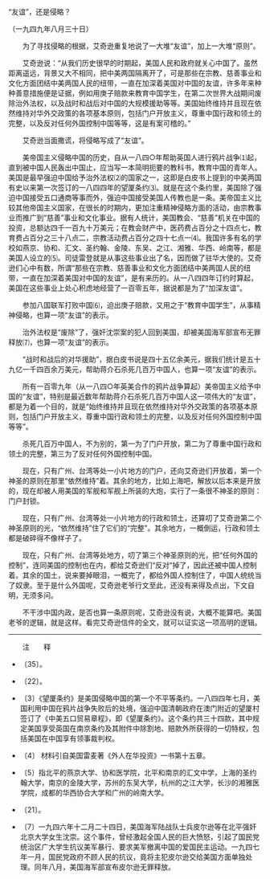 “友谊”，还是侵略？

（一九四九年八月三十日）



　　为了寻找侵略的根据，艾奇逊重复地说了一大堆“友谊”，加上一大堆“原则”。 

　　艾奇逊说：“从我们历史很早的时期起，美国人民和政府就关心中国了。虽然距离遥远，背景又大不相同，把中美两国隔离开了，可是那些在宗教、慈善事业和文化方面团结中美两国人民的纽带，一直在加深着美国对中国的友谊，许多年来种种善意措施便是证据，例如用庚子赔款来教育中国学生，在第二次世界大战期间废除治外法权，以及战时和战后对中国的大规模援助等等。美国始终维持并且现在依然维持对华外交政策的各项基本原则，包括门户开放主义，尊重中国行政和领土的完整，以及反对任何外国控制中国等等，这是有案可稽的。” 

　　艾奇逊当面撒谎，将侵略写成了“友谊”。 

　　美帝国主义侵略中国的历史，自从一八四○年帮助英国人进行鸦片战争⑴起，直到被中国人民轰出中国止，应当写一本简明扼要的教科书，教育中国的青年人。美国是最早强迫中国给予治外法权⑵的国家之一，这即是白皮书上提到的中美两国有史以来第一次签订的一八四四年的望厦条约⑶。就是在这个条约里，美国除了强迫中国接受五口通商等事而外，强迫中国接受美国人传教也是一条。美帝国主义比较其他帝国主义国家，在很长的时期内，更加注重精神侵略方面的活动，由宗教事业而推广到“慈善”事业和文化事业。据有人统计，美国教会、“慈善”机关在中国的投资，总额达四千一百九十万美元；在教会财产中，医药费占百分之十四点七，教育费占百分之三十八点二，宗教活动费占百分之四十七点一⑷。我国许多有名的学校如燕京、协和、汇文、圣约翰、金陵、东吴、之江、湘雅、华西、岭南等，都是美国人设立的⑸。司徒雷登就是从事这些事业出了名，因而做了驻华大使的。艾奇逊们心中有数，所谓“那些在宗教、慈善事业和文化方面团结中美两国人民的纽带，一直在加深着美国对中国的友谊”，是有来历的。从一八四四年订约时算起，美国在这些事业上处心积虑地经营了一百零五年，据说都是为了“加深友谊”。 

　　参加八国联军打败中国⑹，迫出庚子赔款，又用之于“教育中国学生”，从事精神侵略，也算一项“友谊”的表示。 

　　治外法权是“废除”了，强奸沈崇案的犯人回到美国，却被美国海军部宣布无罪释放⑺，也算一项“友谊”的表示。 

　　“战时和战后的对华援助”，据白皮书说是四十五亿余美元，据我们统计是五十九亿一千四百余万美元，帮助蒋介石杀死几百万中国人，也算一项“友谊”的表示。 

　　所有一百零九年（从一八四○年英美合作的鸦片战争算起）美帝国主义给予中国的“友谊”，特别是最近数年帮助蒋介石杀死几百万中国人这一项伟大的“友谊”，都是为着一个目的，就是“始终维持并且现在依然维持对华外交政策的各项基本原则，包括门户开放主义，尊重中国行政和领土的完整，以及反对任何外国控制中国等等”。 

　　杀死几百万中国人，不为别的，第一为了门户开放，第二为了尊重中国行政和领土的完整，第三为了反对任何外国控制中国。 

　　现在，只有广州、台湾等处一小片地方的门户，还向艾奇逊们开放着，第一个神圣的原则在那里“依然维持”着。其余的地方，比如上海吧，解放以后本来是开放的，现在却被人用美国的军舰和军舰上所装的大炮，实行了一条很不神圣的原则：门户封锁。 

　　现在，只有广州、台湾等处一小片地方的行政和领土，还算叨了艾奇逊第二个神圣原则的光，“依然维持”住了它们的“完整”。其余地方，一概倒运，行政和领土都是破碎得不像样子了。 

　　现在，只有广州、台湾等处地方，叨了第三个神圣原则的光，把“任何外国的控制”，连同美国的控制也在内，都给艾奇逊们“反对”掉了，因此还被中国人控制着。其余的国土，说来要掉眼泪，一概完了，都给外国人控制住了，中国人统统当了奴隶。至于是什么外国呢，艾奇逊老爷行文至此，还没有来得及点出，下文自明，无须多问。 

　　不干涉中国内政，是否也算一条原则呢，艾奇逊没有说，大概不能算吧。美国老爷的逻辑，就是这样。看完艾奇逊信件的全文，就可以证实这一项高明的逻辑。 





------------------

　　注　　释 

- 〔35〕。 

- 〔22〕。 

- 〔3〕《望厦条约》是美国侵略中国的第一个不平等条约。一八四四年七月，美国利用中国在鸦片战争失败后的处境，强迫中国清朝政府在澳门附近的望厦村签订了《中美五口贸易章程》，即《望厦条约》。这个条约共三十四款，其中规定美国享受英国在南京条约及其附件中除割地、赔款外所获得的一切特权，包括美国在中国享有领事裁判权。 

- 〔4〕 材料引自美国雷麦著《外人在华投资》一书第十五章。 

- 〔5〕指北平的燕京大学、协和医学院，北平和南京的汇文中学，上海的圣约翰大学，南京的金陵大学，苏州的东吴大学，杭州的之江大学，长沙的湘雅医学院，成都的华西协合大学和广州的岭南大学。 

- 〔21〕。 

- 〔7〕一九四六年十二月二十四日，美国海军陆战队士兵皮尔逊等在北平强奸北京大学女生沈崇。这个事件，曾经激起全国人民的巨大愤怒，引起了国民党统治区广大学生抗议美军暴行、要求美军撤离中国的爱国民主运动。一九四七年一月，国民党政府不顾人民的抗议，竟将主犯皮尔逊交给美国方面单独处理。同年八月，美国海军部宣布皮尔逊无罪释放。 

